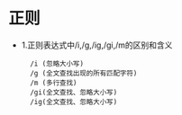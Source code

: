 # 正则 #

- 1.正则表达式中/i,/g,/ig,/gi,/m的区别和含义

        /i (忽略大小写)
        /g (全文查找出现的所有匹配字符)
        /m (多行查找)
        /gi(全文查找、忽略大小写)
        /ig(全文查找、忽略大小写)

